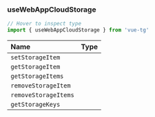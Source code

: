 ### useWebAppCloudStorage

```ts twoslash
// Hover to inspect type
import { useWebAppCloudStorage } from 'vue-tg'
```

| Name                 | Type                                                      |
| :------------------- | :-------------------------------------------------------- |
| `setStorageItem`     | <!--@include: @/generated/CloudStorage-setItem.md -->     |
| `getStorageItem`     | <!--@include: @/generated/CloudStorage-getItem.md -->     |
| `getStorageItems`    | <!--@include: @/generated/CloudStorage-getItems.md -->    |
| `removeStorageItem`  | <!--@include: @/generated/CloudStorage-removeItem.md -->  |
| `removeStorageItems` | <!--@include: @/generated/CloudStorage-removeItems.md --> |
| `getStorageKeys`     | <!--@include: @/generated/CloudStorage-getKeys.md -->     |
